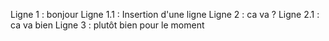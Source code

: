 Ligne 1 : bonjour
Ligne 1.1 : Insertion d'une ligne
Ligne 2 : ca va ?
Ligne 2.1 : ca va bien
Ligne 3 : plutôt bien pour le moment